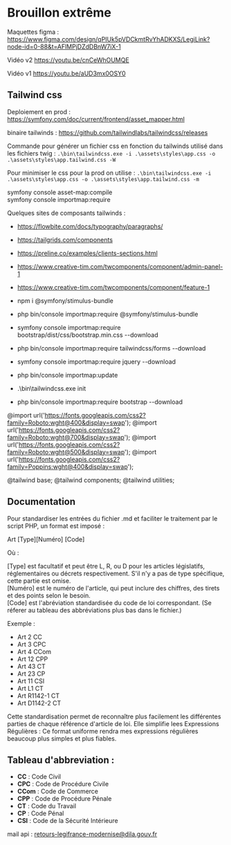 # Brouillon extrême 

Maquettes figma : https://www.figma.com/design/qPIUk5pVDCkmtRvYhADKXS/LegiLink?node-id=0-88&t=AFlMPjDZdDBnW7iX-1

Vidéo v2 https://youtu.be/cnCeWhOUMQE

Vidéo v1 https://youtu.be/aUD3mx0OSY0

## Tailwind css

Deploiement en prod : https://symfony.com/doc/current/frontend/asset_mapper.html

binaire tailwinds : https://github.com/tailwindlabs/tailwindcss/releases

Commande pour générer un fichier css en fonction du tailwinds utilisé dans les fichiers twig :
`.\bin\tailwindcss.exe -i .\assets\styles\app.css -o .\assets\styles\app.tailwind.css -W`

Pour minimiser le css pour la prod on utilise :
`.\bin\tailwindcss.exe -i .\assets\styles\app.css -o .\assets\styles\app.tailwind.css -m`

symfony console asset-map:compile <br>
symfony console importmap:require 


Quelques sites de composants tailwinds : <br>
- https://flowbite.com/docs/typography/paragraphs/
- https://tailgrids.com/components
- https://preline.co/examples/clients-sections.html
- https://www.creative-tim.com/twcomponents/component/admin-panel-1
- https://www.creative-tim.com/twcomponents/component/feature-1


- npm i @symfony/stimulus-bundle
- php bin/console importmap:require @symfony/stimulus-bundle


- symfony console importmap:require bootstrap/dist/css/bootstrap.min.css --download
- php bin/console importmap:require tailwindcss/forms --download
- symfony console importmap:require jquery --download
- php bin/console importmap:update
- .\bin\tailwindcss.exe init
- php bin/console importmap:require bootstrap --download



@import url('https://fonts.googleapis.com/css2?family=Roboto:wght@400&display=swap');
@import url('https://fonts.googleapis.com/css2?family=Roboto:wght@700&display=swap');
@import url('https://fonts.googleapis.com/css2?family=Roboto:wght@500&display=swap');
@import url('https://fonts.googleapis.com/css2?family=Poppins:wght@400&display=swap');

@tailwind base;
@tailwind components;
@tailwind utilities;

## Documentation 

Pour standardiser les entrées du fichier .md et faciliter le traitement par le script PHP, un format est imposé :

Art [Type][Numéro] [Code]

Où :

[Type] est facultatif et peut être L, R, ou D pour les articles législatifs, réglementaires ou décrets respectivement. S'il n'y a pas de type spécifique, cette partie est omise. <br>
[Numéro] est le numéro de l'article, qui peut inclure des chiffres, des tirets et des points selon le besoin. <br>
[Code] est l'abréviation standardisée du code de loi correspondant. (Se réferer au tableau des abbréviations plus bas dans le fichier.)

Exemple :

- Art 2 CC
- Art 3 CPC
- Art 4 CCom
- Art 12 CPP
- Art 43 CT
- Art 23 CP
- Art 11 CSI
- Art L1 CT
- Art R1142-1 CT
- Art D1142-2 CT

Cette standardisation permet de reconnaître plus facilement les différentes parties de chaque référence d'article de loi.
Elle simplifie lees Expressions Régulières : Ce format uniforme rendra mes expressions régulières beaucoup plus simples et plus fiables.

## Tableau d'abbreviation :

- **CC** : Code Civil
- **CPC** : Code de Procédure Civile
- **CCom** : Code de Commerce
- **CPP** : Code de Procédure Pénale
- **CT** : Code du Travail
- **CP** : Code Pénal
- **CSI** : Code de la Sécurité Intérieure

mail api : retours-legifrance-modernise@dila.gouv.fr
